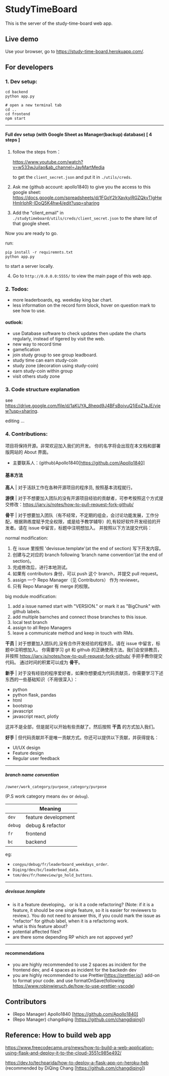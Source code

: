 # StudyTimeBoard

This is the server of the study-time-board web app.

## Live demo

Use your browser, go to https://study-time-board.herokuapp.com/.

## For developers

### 1. Dev setup:

    cd backend
    python app.py

    # open a new terminal tab
    cd ..
    cd frontend
    npm start

---

#### Full dev setup (with Google Sheet as Manager(backup) database) [ 4 steps ]

1. follow the steps from：

   https://www.youtube.com/watch?v=w533wJuilao&ab_channel=JayMartMedia

   to get the `client_secret.json` and put it in `./utils/creds`.

2. Ask me (github account: apollo1840) to give you the access to this google sheet:
   https://docs.google.com/spreadsheets/d/1FGoY2IrXavkyiRGZQkvTIgHwHmIrlohR-IDoQ5K4hw4/edit?usp=sharing

3. Add the "client_email" in `./studytimeboard/utils/creds/client_secret.json` to the share list of that google sheet.

Now you are ready to go.

run:

    pip install -r requiremnts.txt
    python app.py

to start a server locally.

4. Go to `http://0.0.0.0:5555/` to view the main page of this web app.

### 2. Todos:

- more leaderboards, eg. weekday king bar chart.
- less information on the record form block, hover on question mark to see how to use.

#### outlook:

- use Database software to check updates then update the charts regularly, instead of tigered by visit the web.
- new way to record time
- gamefication
- join study group to see group leadboard.
- study time can earn study-coin
- study zone (decoration using study-coin)
- earn study-coin within group
- visit others study zone

### 3. Code structure explanation

see https://drive.google.com/file/d/1aKUYA_8heqd9J4BFsBoivuQ1iEqZ1aJE/view?usp=sharing.

editing ...

### 4. Contributions:

项目将保持开源。非常欢迎加入我们的开发。
你的名字将会出现在本文档和部署版网站的 About 界面。

- 主要联系人：(github)Apollo1840[https://github.com/Apollo1840]

#### 基本方法

**高人** | 对于活跃工作在各种开源项目的程序员, 按照基本流程就行。

**游侠** | 对于不想要加入团队的没有开源项目经验的贡献者，可参考按照这个方式提交修改：https://jarv.is/notes/how-to-pull-request-fork-github/

**骨干** | 对于想要加入团队（有不经常，不定期的组会，会讨论功能发展，工作分配，根据熟练度赋予完全权限，或是给予教学辅导）的,有较好软件开发经验的开发者。请在 issue 中留言，标题中注明想加入。
并按照以下方法提交代码：

normal modification:

1. 在 issue 里按照 'devissue.template'(at the end of section) 写下开发内容。
2. 创建与之对应的 branch following 'branch name convention'(at the end of section)。
3. 完成修改后，进行本地测试。
4. 如果有 contributors 身份，可以 push 这个 branch，并提交 pull request。
5. assign 一个 Repo Manager（见 Contributors） 作为 reviewer。
6. 只有 Repo Manager 有 merge 的权限。

big module modification:

1. add a issue named start with "VERSION." or mark it as "BigChunk" with github labels.
2. add multiple barnches and connect those branches to this issue.
3. local test branch
4. assign to all Repo Managers
5. leave a communicate method and keep in touch with RMs.

**干员** | 对于想要加入团队的,没有合作开发经验的程序员。请在 issue 中留言，标题中注明想加入。
你需要学习 git 和 github 的正确使用方法。我们会安排教员，并按照 https://jarv.is/notes/how-to-pull-request-fork-github/ 手把手教你提交代码。
通过时间的积累可以成为 **骨干**。

**新手** | 对于没有经验的程序爱好者，如果你想要成为代码贡献员，你需要学习下述东西的一些基础知识（不用很深入）：

- python
- python flask, pandas
- html
- bootstrap
- javascript
- javascript react, plotly

这并不是全部，但是就可以开始有些贡献了。然后按照 **干员** 的方式加入我们。

**好手** | 但代码贡献并不是唯一贡献方式。你还可以提供以下贡献，并获得提名：

- UI/UX design
- Feature design
- Regular user feedback

---

##### branch name convention

`/owner/work_category/purpose_category/purpose`

(P.S work category means `dev` or `debug`).

|         | Meaning             |
| ------- | ------------------- |
| `dev`   | feature development |
| `debug` | debug & refactor    |
| `fr`    | frontend            |
| `bc`    | backend             |

eg:

- `congyu/debug/fr/leaderboard_weekdays_order`.
- `Diqing/dev/bc/leaderboad_data`.
- `tom/dev/fr/homeview/go_hold_buttons`.

---

##### devissue.template

- is it a feature developing， or is it a code refactoring? (Note: if it is a feature, it should be one single feature, so it is easier for reviewers to review.). You do not need to answer this, if you could mark the issue as "refactor" for github label, when it is a refactoring work.
- what is this feature about?
- potential affected files?
- are there some depending RP which are not appoved yet?

---

#### recommendations

- you are highly recommended to use 2 spaces as incident for the frontend dev, and 4 spaces as incident for the backedn dev
- you are highly recommended to use Prettier(https://prettier.io/) add-on to format your code. and use formatOnSave(following https://www.robinwieruch.de/how-to-use-prettier-vscode)

## Contributors

- (Repo Manager) Apollo1840 [https://github.com/Apollo1840]
- (Repo Manager) changdiqing [https://github.com/changdiqing])

## Reference: How to build web app

https://www.freecodecamp.org/news/how-to-build-a-web-application-using-flask-and-deploy-it-to-the-cloud-3551c985e492/

https://dev.to/techparida/how-to-deploy-a-flask-app-on-heroku-heb (recommended by DiQing Chang [https://github.com/changdiqing])
